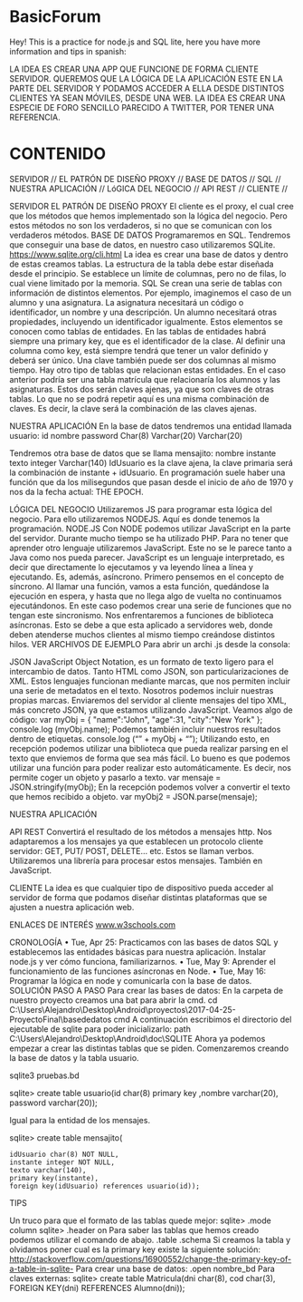 # BasicForum
Hey! This is a practice for node.js and SQL lite, here you have more information and tips in spanish:

LA IDEA ES CREAR UNA APP QUE FUNCIONE DE FORMA CLIENTE SERVIDOR. QUEREMOS QUE LA LÓGICA DE LA APLICACIÓN ESTE EN LA PARTE DEL SERVIDOR Y PODAMOS ACCEDER A ELLA DESDE DISTINTOS CLIENTES YA SEAN MÓVILES, DESDE UNA WEB. LA IDEA ES CREAR UNA ESPECIE DE FORO SENCILLO PARECIDO A TWITTER, POR TENER UNA REFERENCIA. 

<h1>CONTENIDO</h1>

SERVIDOR //
EL PATRÓN DE DISEÑO PROXY	//
BASE DE DATOS	//
SQL	//
NUESTRA APLICACIÓN	//
LóGICA DEL NEGOCIO	//
API REST	//
CLIENTE	//


SERVIDOR
EL PATRÓN DE DISEÑO PROXY
El cliente es el proxy, el cual cree que los métodos que hemos implementado son la lógica del negocio. Pero estos métodos no son los verdaderos, si no que se comunican con los verdaderos métodos. 
BASE DE DATOS
Programaremos en SQL. Tendremos que conseguir una base de datos, en nuestro caso utilizaremos SQLite. 	https://www.sqlite.org/cli.html
La idea es crear una base de datos y dentro de estas creamos tablas. La estructura de la tabla debe estar diseñada desde el principio. Se establece un límite de columnas, pero no de filas, lo cual viene limitado por la memoria. 
SQL
Se crean una serie de tablas con información de distintos elementos. Por ejemplo, imaginemos el caso de un alumno y una asignatura. La asignatura necesitará un código o identificador, un nombre y una descripción. Un alumno necesitará otras propiedades, incluyendo un identificador igualmente. Estos elementos se conocen como tablas de entidades. En las tablas de entidades habrá siempre una primary key, que es el identificador de la clase. Al definir una columna como key, está siempre tendrá que tener un valor definido y deberá ser único. Una clave también puede ser dos columnas al mismo tiempo. 
Hay otro tipo de tablas que relacionan estas entidades. En el caso anterior podría ser una tabla matrícula que relacionaría los alumnos y las asignaturas. Estos dos serán claves ajenas, ya que son claves de otras tablas. Lo que no se podrá repetir aquí es una misma combinación de claves. Es decir, la clave será la combinación de las claves ajenas. 


NUESTRA APLICACIÓN
En la base de datos tendremos una entidad llamada usuario:
id
nombre	password
Char(8)	Varchar(20)	Varchar(20)

Tendremos otra base de datos que se llama mensajito:
nombre	instante	texto
	integer	Varchar(140)
IdUsuario es la clave ajena, la clave primaria será la combinación de instante + idUsuario. 
En programación suele haber una función que da los milisegundos que pasan desde el inicio de año de 1970 y nos da la fecha actual: THE EPOCH.

LÓGICA DEL NEGOCIO
Utilizaremos JS para programar esta lógica del negocio. Para ello utilizaremos NODEJS. Aquí es donde tenemos la programación. 
NODE.JS 
Con NODE podemos utilizar JavaScript en la parte del servidor. Durante mucho tiempo se ha utilizado PHP. Para no tener que aprender otro lenguaje utilizaremos JavaScript. Este no se le parece tanto a Java como nos pueda parecer. JavaScript es un lenguaje interpretado, es decir que directamente lo ejecutamos y va leyendo línea a línea y ejecutando.  Es, además, asíncrono. Primero pensemos en el concepto de síncrono. Al llamar una función, vamos a esta función, quedándose la ejecución en espera, y hasta que no llega algo de vuelta no continuamos ejecutándonos. En este caso podemos crear una serie de funciones que no tengan este sincronismo. Nos enfrentaremos a funciones de biblioteca asíncronas. Esto se debe a que esta aplicado a servidores web, donde deben atenderse muchos clientes al mismo tiempo creándose distintos hilos. VER ARCHIVOS DE EJEMPLO
Para abrir un archi .js desde la consola:

JSON
JavaScript Object Notation, es un formato de texto ligero para el intercambio de datos. Tanto HTML como JSON, son particularizaciones de XML. Estos lenguajes funcionan mediante marcas, que nos permiten incluir una serie de metadatos en el texto. Nosotros podemos incluir nuestras propias marcas. Enviaremos del servidor al cliente mensajes del tipo XML, más concreto JSON, ya que estamos utilizando JavaScript. Veamos algo de código:
var myObj = { "name":"John", "age":31, "city":"New York" };
console.log (myObj.name);
Podemos también incluir nuestros resultados dentro de etiquetas.
console.log  (“<nombre>” + myObj + “</nombre>”);
Utilizando esto, en recepción podemos utilizar una biblioteca que pueda realizar parsing en el texto que enviemos de forma que sea más fácil.
Lo bueno es que podemos utilizar una función para poder realizar esto automáticamente. Es decir, nos permite coger un objeto y pasarlo a texto.
var mensaje = JSON.stringify(myObj);
En la recepción podemos volver a convertir el texto que hemos recibido a objeto.
var myObj2 = JSON.parse(mensaje);




NUESTRA APLICACIÓN

API REST
Convertirá el resultado de los métodos a mensajes http. Nos adaptaremos a los mensajes ya que establecen un protocolo cliente servidor: GET, PUT/ POST, DELETE… etc. Estos se llaman verbos. Utilizaremos una librería para procesar estos mensajes. También en JavaScript.

CLIENTE
La idea es que cualquier tipo de dispositivo pueda acceder al servidor de forma que podamos diseñar distintas plataformas que se ajusten a nuestra aplicación web. 





ENLACES DE INTERÉS
www.w3schools.com

CRONOLOGÍA
•	Tue, Apr 25:  Practicamos con las bases de datos SQL y establecemos las entidades básicas para nuestra aplicación. Instalar node.js y ver cómo funciona, familiarizarnos. 
•	Tue, May 9: Aprender el funcionamiento de las funciones asíncronas en Node.
•	Tue, May 16: Programar la lógica en node y comunicarla con la base de datos.
SOLUCIÓN PASO A PASO
Para crear las bases de datos:
En la carpeta de nuestro proyecto creamos una bat para abrir la cmd.
cd C:\Users\Alejandro\Desktop\Android\proyectos\2017-04-25-ProyectoFinal\basededatos
cmd
A continuación escribimos el directorio del ejecutable de sqlite para poder inicializarlo:
path C:\Users\Alejandro\Desktop\Android\doc\SQLITE
Ahora ya podemos empezar a crear las distintas tablas que se piden. Comenzaremos creando la base de datos y la tabla usuario.

sqlite3 pruebas.bd

sqlite> create table usuario(id char(8) primary key ,nombre varchar(20), password varchar(20));

Igual para la entidad de los mensajes.

sqlite> create table mensajito(

	idUsuario char(8) NOT NULL, 
	instante integer NOT NULL, 
	texto varchar(140),
	primary key(instante),
	foreign key(idUsuario) references usuario(id));


TIPS

Un truco para que el formato de las tablas quede mejor:
sqlite> .mode column
sqlite> .header on
Para saber las tablas que hemos creado podemos utilizar el comando de abajo. 
.table 
.schema
Si creamos la tabla y olvidamos poner cual es la primary key existe la siguiente solución:
http://stackoverflow.com/questions/16900552/change-the-primary-key-of-a-table-in-sqlite-
Para crear una base de datos:
.open nombre_bd
Para claves externas:
sqlite> create table Matricula(dni char(8), cod char(3), FOREIGN KEY(dni) REFERENCES Alumno(dni));
